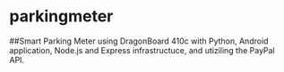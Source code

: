 # parkingmeter

##Smart Parking Meter using DragonBoard 410c with Python, Android application, Node.js and Express infrastructuce, and utiziling the PayPal API.
